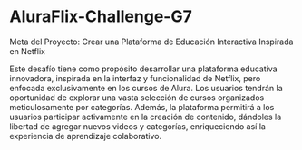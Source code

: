 # AluraFlix-Challenge-G7

Meta del Proyecto: Crear una Plataforma de Educación Interactiva Inspirada en Netflix

Este desafío tiene como propósito desarrollar una plataforma educativa innovadora, inspirada en la interfaz y funcionalidad de Netflix, pero enfocada exclusivamente en los cursos de Alura. Los usuarios tendrán la oportunidad de explorar una vasta selección de cursos organizados meticulosamente por categorías. Además, la plataforma permitirá a los usuarios participar activamente en la creación de contenido, dándoles la libertad de agregar nuevos videos y categorías, enriqueciendo así la experiencia de aprendizaje colaborativo.
